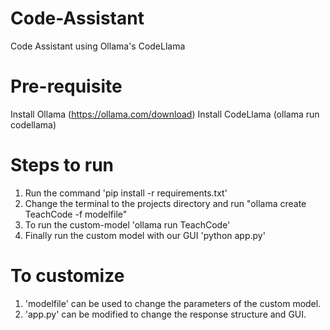 # Code-Assistant
Code Assistant using Ollama's CodeLlama

# Pre-requisite
Install Ollama (https://ollama.com/download)
Install CodeLlama (ollama run codellama)

# Steps to run
 1. Run the command 'pip install -r requirements.txt'
 2. Change the terminal to the projects directory and run "ollama create TeachCode -f modelfile"
 3. To run the custom-model 'ollama run TeachCode'
 4. Finally run the custom model with our GUI 'python app.py'
# To customize
  1. 'modelfile' can be used to change the parameters of the custom model.
  2. 'app.py' can be modified to change the response structure and GUI.

